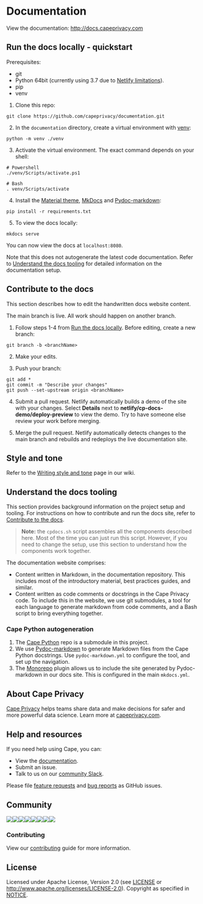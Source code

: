 # Documentation

View the documentation: http://docs.capeprivacy.com

## Run the docs locally - quickstart

Prerequisites:

* git
* Python 64bit (currently using 3.7 due to [Netlify limitations](https://github.com/netlify/build-image/blob/xenial/included_software.md)).
* pip
* venv

1. Clone this repo:

```
git clone https://github.com/capeprivacy/documentation.git
```

2. In the `documentation` directory, create a virtual environment with [venv](https://docs.python.org/3/library/venv.html#module-venv):

```
python -m venv ./venv
```

3. Activate the virtual environment. The exact command depends on your shell:

```
# Powershell
./venv/Scripts/activate.ps1

# Bash
. venv/Scripts/activate
```

4. Install the [Material theme](https://squidfunk.github.io/mkdocs-material/), [MkDocs](https://www.mkdocs.org/) and [Pydoc-markdown](https://github.com/NiklasRosenstein/pydoc-markdown):

```
pip install -r requirements.txt
```

5. To view the docs locally:

```
mkdocs serve
```

You can now view the docs at `localhost:8080`. 

Note that this does not autogenerate the latest code documentation. Refer to [Understand the docs tooling](#understand-the-docs-tooling) for detailed information on the documentation setup.

## Contribute to the docs

This section describes how to edit the handwritten docs website content.

The main branch is live. All work should happen on another branch.

1. Follow steps 1-4 from [Run the docs locally](#run-the-docs-locally). Before editing, create a new branch:

```
git branch -b <branchName>
```

2. Make your edits.

3. Push your branch:

```
git add *
git commit -m "Describe your changes"
git push --set-upstream origin <branchName>
```

4. Submit a pull request. Netlify automatically builds a demo of the site with your changes. Select **Details** next to **netlify/cp-docs-demo/deploy-preview** to view the demo. Try to have someone else review your work before merging.

5. Merge the pull request. Netlify automatically detects changes to the main branch and rebuilds and redeploys the live documentation site.

## Style and tone

Refer to the [Writing style and tone](https://github.com/capeprivacy/documentation/wiki/Writing-style-and-tone) page in our wiki.

## Understand the docs tooling

This section provides background information on the project setup and tooling. For instructions on how to contribute and run the docs site, refer to [Contribute to the docs](#contribute-to-the-docs).

> **Note:** the `cpdocs.sh` script assembles all the components described here. Most of the time you can just run this script. However, if you need to change the setup, use this section to understand how the components work together.

The documentation website comprises:

* Content written in Markdown, in the documentation repository. This includes most of the introductory material, best practices guides, and similar. 
* Content written as code comments or docstrings in the Cape Privacy code. To include this in the website, we use git submodules, a tool for each language to generate markdown from code comments, and a Bash script to bring everything together.


### Cape Python autogeneration

1. The [Cape Python](https://github.com/capeprivacy/cape-python) repo is a submodule in this project. 
2. We use [Pydoc-markdown](https://github.com/NiklasRosenstein/pydoc-markdown) to generate Markdown files from the Cape Python docstrings. Use `pydoc-markdown.yml` to configure the tool, and set up the navigation.
3. The [Monorepo](https://github.com/spotify/mkdocs-monorepo-plugin) plugin allows us to include the site generated by Pydoc-markdown in our docs site. This is configured in the main `mkdocs.yml`.

## About Cape Privacy

[Cape Privacy](https://capeprivacy.com) helps teams share data and make decisions for safer and more powerful data science. Learn more at [capeprivacy.com](https://capeprivacy.com).

## Help and resources

If you need help using Cape, you can:

* View the [documentation](https://docs.capeprivacy.com/).
* Submit an issue.
* Talk to us on our [community Slack](https://join.slack.com/t/capecommunity/shared_invite/zt-f8jeskkm-r9_FD0o4LkuQqhJSa~~IQA).

Please file [feature requests](https://github.com/capeprivacy/documentation/issues/new?template=feature_request.md) and 
[bug reports](https://github.com/capeprivacy/documentation/issues/new?template=bug_report.md) as GitHub issues.

## Community

[![](https://sourcerer.io/fame/justin1121/capeprivacy/documentation/images/0)](https://sourcerer.io/fame/justin1121/capeprivacy/documentation/links/0)[![](https://sourcerer.io/fame/justin1121/capeprivacy/documentation/images/1)](https://sourcerer.io/fame/justin1121/capeprivacy/documentation/links/1)[![](https://sourcerer.io/fame/justin1121/capeprivacy/documentation/images/2)](https://sourcerer.io/fame/justin1121/capeprivacy/documentation/links/2)[![](https://sourcerer.io/fame/justin1121/capeprivacy/documentation/images/3)](https://sourcerer.io/fame/justin1121/capeprivacy/documentation/links/3)[![](https://sourcerer.io/fame/justin1121/capeprivacy/documentation/images/4)](https://sourcerer.io/fame/justin1121/capeprivacy/documentation/links/4)[![](https://sourcerer.io/fame/justin1121/capeprivacy/documentation/images/5)](https://sourcerer.io/fame/justin1121/capeprivacy/documentation/links/5)[![](https://sourcerer.io/fame/justin1121/capeprivacy/documentation/images/6)](https://sourcerer.io/fame/justin1121/capeprivacy/documentation/links/6)[![](https://sourcerer.io/fame/justin1121/capeprivacy/documentation/images/7)](https://sourcerer.io/fame/justin1121/capeprivacy/documentation/links/7)

### Contributing

View our [contributing](CONTRIBUTING.md) guide for more information.

## License

Licensed under Apache License, Version 2.0 (see [LICENSE](./LICENSE) or http://www.apache.org/licenses/LICENSE-2.0). Copyright as specified in [NOTICE](./NOTICE).